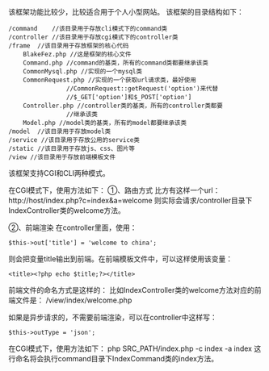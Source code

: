 该框架功能比较少，比较适合用于个人小型网站。
该框架的目录结构如下：

```
/command	//该目录用于存放cli模式下的command类
/controller	//该目录用于存放cgi模式下的controller类
/frame	//该目录用于存放框架的核心代码
	BlakeFez.php //这是框架的核心文件
	Command.php //command的基类，所有的command类都要继承该类
	CommonMysql.php //实现的一个mysql类
	CommonRequest.php //实现的一个获取url请求类，最好使用
				//CommonRequest::getRequest('option')来代替
				//$_GET['option']和$_POST['option']
	Controller.php //controller类的基类，所有的controller类都要
				//继承该类
	Model.php //model类的基类，所有的model都要继承该类
/model	//该目录用于存放model类
/service //该目录用于存放公用的service类
/static	//该目录用于存放js、css、图片等
/view //该目录用于存放前端模板文件
```

该框架支持CGI和CLI两种模式。

在CGI模式下，使用方法如下：
①、路由方式
比方有这样一个url：http://host/index.php?c=index&a=welcome
则实际会请求/controller目录下IndexController类的welcome方法。

②、前端渲染
在controller里面，使用：

```
$this->out['title'] = 'welcome to china';
```
则会把变量title输出到前端。在前端模板文件中，可以这样使用该变量：

```
<title><?php echo $title;?></title>
```
前端文件的命名方式是这样的：
比如IndexController类的welcome方法对应的前端文件是：
/view/index/welcome.php

如果是异步请求的，不需要前端渲染，可以在controller中这样写：

```
$this->outType = 'json';
```

在CGI模式下，使用方法如下：
php SRC_PATH/index.php -c index -a index
这行命名将会执行command目录下IndexCommand类的index方法。

